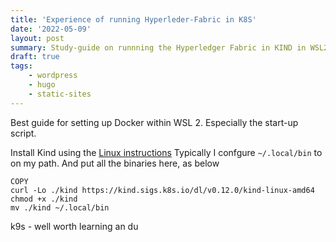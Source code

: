 ```yaml
---
title: 'Experience of running Hyperleder-Fabric in K8S'
date: '2022-05-09'
layout: post
summary: Study-guide on runnning the Hyperledger Fabric in KIND in WSL2
draft: true
tags:
    - wordpress
    - hugo
    - static-sites
---
```



Best guide for setting up Docker within WSL 2.  Especially the start-up script.

Install Kind using the [Linux instructions](https://kind.sigs.k8s.io/docs/user/quick-start/) Typically I confgure `~/.local/bin` to on my path. And put all the binaries here, as below

```
COPY
curl -Lo ./kind https://kind.sigs.k8s.io/dl/v0.12.0/kind-linux-amd64
chmod +x ./kind
mv ./kind ~/.local/bin
```

k9s - well worth learning an du



